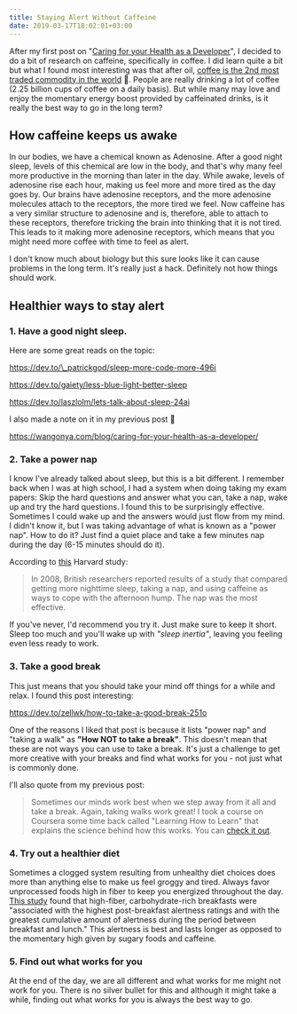 ```yaml
---
title: Staying Alert Without Caffeine
date: 2019-03-17T18:02:01+03:00
---
```


After my first post on "[Caring for your Health as a Developer](https://wangonya.com/blog/caring-for-your-health-as-a-developer/)", I decided to do a bit of research on caffeine, specifically in coffee. I did learn quite a bit but what I found most interesting was that after oil, [coffee is the 2nd most traded commodity in the world](https://capital.com/top-5-most-traded-commodities-in-the-world) 🤯. People are really drinking a lot of coffee (2.25 billion cups of coffee on a daily basis). But while many may love and enjoy the momentary energy boost provided by caffeinated drinks, is it really the best way to go in the long term?

## How caffeine keeps us awake

In our bodies, we have a chemical known as Adenosine. After a good night sleep, levels of this chemical are low in the body, and that's why many feel more productive in the morning than later in the day. While awake, levels of adenosine rise each hour, making us feel more and more tired as the day goes by. Our brains have adenosine receptors, and the more adenosine molecules attach to the receptors, the more tired we feel. Now caffeine has a very similar structure to adenosine and is, therefore, able to attach to these receptors, therefore tricking the brain into thinking that it is not tired. This leads to it making more adenosine receptors, which means that you might need more coffee with time to feel as alert.

I don't know much about biology but this sure looks like it can cause problems in the long term. It's really just a hack. Definitely not how things should work.

## Healthier ways to stay alert

### 1. Have a good night sleep.

Here are some great reads on the topic:

https://dev.to/\_patrickgod/sleep-more-code-more-496i

https://dev.to/gaiety/less-blue-light-better-sleep

https://dev.to/laszlolm/lets-talk-about-sleep-24ai

I also made a note on it in my previous post 🙂

https://wangonya.com/blog/caring-for-your-health-as-a-developer/

### 2. Take a power nap

I know I've already talked about sleep, but this is a bit different. I remember back when I was at high school, I had a system when doing taking my exam papers: Skip the hard questions and answer what you can, take a nap, wake up and try the hard questions. I found this to be surprisingly effective. Sometimes I could wake up and the answers would just flow from my mind. I didn't know it, but I was taking advantage of what is known as a "power nap". How to do it? Just find a quiet place and take a few minutes nap during the day (6-15 minutes should do it).

According to [this](https://www.health.harvard.edu/newsletter_article/napping-may-not-be-such-a-no-no) Harvard study:

> In 2008, British researchers reported results of a study that compared getting more nighttime sleep, taking a nap, and using caffeine as ways to cope with the afternoon hump. The nap was the most effective.

If you've never, I'd recommend you try it. Just make sure to keep it short. Sleep too much and you'll wake up with _"sleep inertia"_, leaving you feeling even less ready to work.

### 3. Take a good break

This just means that you should take your mind off things for a while and relax. I found this post interesting:

https://dev.to/zellwk/how-to-take-a-good-break-251o

One of the reasons I liked that post is because it lists "power nap" and "taking a walk" as **"How NOT to take a break"**. This doesn't mean that these are not ways you can use to take a break. It's just a challenge to get more creative with your breaks and find what works for you - not just what is commonly done.

I'll also quote from my previous post:

> Sometimes our minds work best when we step away from it all and take a break. Again, taking walks work great! I took a course on Coursera some time back called "Learning How to Learn" that explains the science behind how this works. You can [check it out](https://www.coursera.org/lecture/learning-how-to-learn/introduction-to-the-focused-and-diffuse-modes-75EsZ).

### 4. Try out a healthier diet

Sometimes a clogged system resulting from unhealthy diet choices does more than anything else to make us feel groggy and tired. Always favor unprocessed foods high in fiber to keep you energized throughout the day. [This study](https://www.ncbi.nlm.nih.gov/pubmed/10435117) found that high-fiber, carbohydrate-rich breakfasts were "associated with the highest post-breakfast alertness ratings and with the greatest cumulative amount of alertness during the period between breakfast and lunch." This alertness is best and lasts longer as opposed to the momentary high given by sugary foods and caffeine.

### 5. Find out what works for you

At the end of the day, we are all different and what works for me might not work for you. There is no silver bullet for this and although it might take a while, finding out what works for you is always the best way to go.
